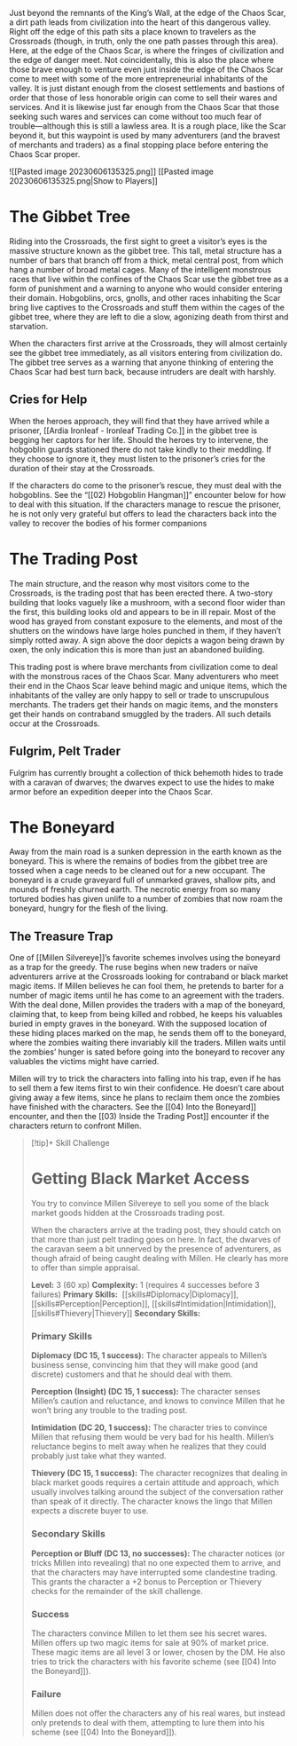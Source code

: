 Just beyond the remnants of the King’s Wall, at the edge of the Chaos Scar, a dirt path leads from civilization into the heart of this dangerous valley. Right off the edge of this path sits a place known to travelers as the Crossroads (though, in truth, only the one path passes through this area). Here, at the edge of the Chaos Scar, is where the fringes of civilization and the edge of danger meet. Not coincidentally, this is also the place where those brave enough to venture even just inside the edge of the Chaos Scar come to meet with some of the more entrepreneurial inhabitants of the valley. It is just distant enough from the closest settlements and bastions of order that those of less honorable origin can come to sell their wares and services. And it is likewise just far enough from the Chaos Scar that those seeking such wares and services can come without too much fear of trouble—although this is still a lawless area. It is a rough place, like the Scar beyond it, but this waypoint is used by many adventurers (and the bravest of merchants and traders) as a final stopping place before entering the Chaos Scar proper.

![[Pasted image 20230606135325.png]]
[[Pasted image 20230606135325.png|Show to Players]]

# The Gibbet Tree
Riding into the Crossroads, the first sight to greet a visitor’s eyes is the massive structure known as the gibbet tree. This tall, metal structure has a number of bars that branch off from a thick, metal central post, from which hang a number of broad metal cages. Many of the intelligent monstrous races that live within the confines of the Chaos Scar use the gibbet tree as a form of punishment and a warning to anyone who would consider entering their domain. Hobgoblins, orcs, gnolls, and other races inhabiting the Scar bring live captives to the Crossroads and stuff them within the cages of the gibbet tree, where they are left to die a slow, agonizing death from thirst and starvation. 

When the characters first arrive at the Crossroads, they will almost certainly see the gibbet tree immediately, as all visitors entering from civilization do. The gibbet tree serves as a warning that anyone thinking of entering the Chaos Scar had best turn back, because intruders are dealt with harshly.

## Cries for Help
When the heroes approach, they will find that they have arrived while a prisoner, [[Ardia Ironleaf - Ironleaf Trading Co.]] in the gibbet tree is begging her captors for her life. Should the heroes try to intervene, the hobgoblin guards stationed there do not take kindly to their meddling.  If they choose to ignore it, they must listen to the prisoner’s cries for the duration of their stay at the Crossroads. 

If the characters do come to the prisoner’s rescue, they must deal with the hobgoblins. See the “[[02) Hobgoblin Hangman]]” encounter below for how to deal with this situation. If the characters manage to rescue the prisoner, he is not only very grateful but offers to lead the characters back into the valley to recover the bodies of his former companions

# The Trading Post
The main structure, and the reason why most visitors come to the Crossroads, is the trading post that has been erected there. A two-story building that looks vaguely like a mushroom, with a second floor wider than the first, this building looks old and appears to be in ill repair. Most of the wood has grayed from constant exposure to the elements, and most of the shutters on the windows have large holes punched in them, if they haven’t simply rotted away. A sign above the door depicts a wagon being drawn by oxen, the only indication this is more than just an abandoned building. 

This trading post is where brave merchants from civilization come to deal with the monstrous races of the Chaos Scar. Many adventurers who meet their end in the Chaos Scar leave behind magic and unique items, which the inhabitants of the valley are only happy to sell or trade to unscrupulous merchants. The traders get their hands on magic items, and the monsters get their hands on contraband smuggled by the traders. All such details occur at the Crossroads.

## Fulgrim, Pelt Trader 
Fulgrim has currently brought a collection of thick behemoth hides to trade with a caravan of dwarves; the dwarves expect to use the hides to make armor before an expedition deeper into the Chaos Scar.

# The Boneyard
Away from the main road is a sunken depression in the earth known as the boneyard. This is where the remains of bodies from the gibbet tree are tossed when a cage needs to be cleaned out for a new occupant. The boneyard is a crude graveyard full of unmarked graves, shallow pits, and mounds of freshly churned earth. The necrotic energy from so many tortured bodies has given unlife to a number of zombies that now roam the boneyard, hungry for the flesh of the living. 

## The Treasure Trap
One of [[Millen Silvereye]]’s favorite schemes involves using the boneyard as a trap for the greedy. The ruse begins when new traders or naïve adventurers arrive at the Crossroads looking for contraband or black market magic items. If Millen believes he can fool them, he pretends to barter for a number of magic items until he has come to an agreement with the traders. With the deal done, Millen provides the traders with a map of the boneyard, claiming that, to keep from being killed and robbed, he keeps his valuables buried in empty graves in the boneyard. With the supposed location of these hiding places marked on the map, he sends them off to the boneyard, where the zombies waiting there invariably kill the traders. Millen waits until the zombies’ hunger is sated before going into the boneyard to recover any valuables the victims might have carried. 

Millen will try to trick the characters into falling into his trap, even if he has to sell them a few items first to win their confidence. He doesn’t care about giving away a few items, since he plans to reclaim them once the zombies have finished with the characters. See the [[04) Into the Boneyard]] encounter, and then the [[03) Inside the Trading Post]] encounter if the characters return to confront Millen.

> [!tip]+ Skill Challenge
> # Getting Black Market Access
> 
> You try to convince Millen Silvereye to sell you some of the black market goods hidden at the Crossroads trading post.
> 
> When the characters arrive at the trading post, they should catch on that more than just pelt trading goes on here. In fact, the dwarves of the caravan seem a bit unnerved by the presence of adventurers, as though afraid of being caught dealing with Millen. He clearly has more to offer than simple appraisal.
> 
> **Level:** 3 (60 xp)
> **Complexity:** 1 (requires 4 successes before 3 failures)
> **Primary Skills:**  [[skills#Diplomacy|Diplomacy]], [[skills#Perception|Perception]], [[skills#Intimidation|Intimidation]], [[skills#Thievery|Thievery]]
> **Secondary Skills:** 
> 
> ### Primary Skills
> **Diplomacy (DC 15, 1 success):** The character appeals to Millen’s business sense, convincing him that they will make good (and discrete) customers and that he should deal with them.
> 
> **Perception (Insight) (DC 15, 1 success):**  The character senses Millen’s caution and reluctance, and knows to convince Millen that he won’t bring any trouble to the trading post.
> 
> **Intimidation (DC 20, 1 success):** The character tries to convince Millen that refusing them would be very bad for his health. Millen’s reluctance begins to melt away when he realizes that they could probably just take what they wanted.
> 
> **Thievery (DC 15, 1 success):** The character recognizes that dealing in black market goods requires a certain attitude and approach, which usually involves talking around the subject of the conversation rather than speak of it directly. The character knows the lingo that Millen expects a discrete buyer to use.
> 
> ### Secondary Skills
> **Perception or Bluff (DC 13, no successes):** The character notices (or tricks Millen into revealing) that no one expected them to arrive, and that the characters may have interrupted some clandestine trading. This grants the character a +2 bonus to Perception or Thievery checks for the remainder of the skill challenge.
> 
> ### Success
> The characters convince Millen to let them see his secret wares. Millen offers up two magic items for sale at 90% of market price. These magic items are all level 3 or lower, chosen by the DM. He also tries to trick the characters with his favorite scheme (see  [[04) Into the Boneyard]]).
> 
> ### Failure 
> Millen does not offer the characters any of his real wares, but instead only pretends to deal with them, attempting to lure them into his scheme (see [[04) Into the Boneyard]]).

